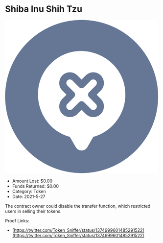 # Shiba Inu Shih Tzu
![Shiba Inu Shih Tzu](/rektimages/Shiba-Inu-Shih-Tzu.png)
- Amount Lost: $0.00
- Funds Returned: $0.00
- Category: Token
- Date: 2021-5-27

The contract owner could disable the transfer function, which restricted users in selling their tokens.


Proof Links:
- [https://twitter.com/Token_Sniffer/status/1374999601485291522](https://twitter.com/Token_Sniffer/status/1374999601485291522)


